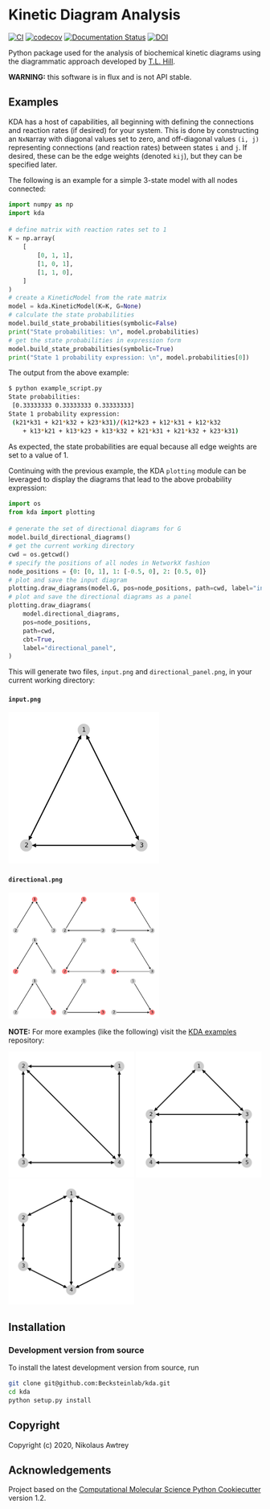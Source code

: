 Kinetic Diagram Analysis
==============================
[//]: # (Badges)
[![CI](https://github.com/Becksteinlab/kda/actions/workflows/test.yml/badge.svg)](https://github.com/Becksteinlab/kda/actions/workflows/test.yml)
[![codecov](https://codecov.io/gh/Becksteinlab/kda/branch/master/graph/badge.svg)](https://codecov.io/gh/Becksteinlab/kda/branch/master)
[![Documentation Status](https://readthedocs.org/projects/kda/badge/?version=latest)](https://kda.readthedocs.io/en/latest/?badge=latest)
[![DOI](https://zenodo.org/badge/DOI/10.5281/zenodo.5826394.svg)](https://doi.org/10.5281/zenodo.5826394)

Python package used for the analysis of biochemical kinetic diagrams using the diagrammatic approach developed by [T.L. Hill](https://link.springer.com/book/10.1007/978-1-4612-3558-3).

**WARNING:** this software is in flux and is not API stable.

## Examples

KDA has a host of capabilities, all beginning with defining the connections and reaction rates (if desired) for your system. This is done by constructing an `NxN`array with diagonal values set to zero, and off-diagonal values `(i, j)` representing connections (and reaction rates) between states `i` and `j`. If desired, these can be the edge weights (denoted `kij`), but they can be specified later.

The following is an example for a simple 3-state model with all nodes connected:
```python
import numpy as np
import kda

# define matrix with reaction rates set to 1
K = np.array(
    [
        [0, 1, 1],
        [1, 0, 1],
        [1, 1, 0],
    ]
)
# create a KineticModel from the rate matrix
model = kda.KineticModel(K=K, G=None)
# calculate the state probabilities
model.build_state_probabilities(symbolic=False)
print("State probabilities: \n", model.probabilities)
# get the state probabilities in expression form
model.build_state_probabilities(symbolic=True)
print("State 1 probability expression: \n", model.probabilities[0])
```

The output from the above example:
```bash
$ python example_script.py
State probabilities:
 [0.33333333 0.33333333 0.33333333]
State 1 probability expression:
 (k21*k31 + k21*k32 + k23*k31)/(k12*k23 + k12*k31 + k12*k32
    + k13*k21 + k13*k23 + k13*k32 + k21*k31 + k21*k32 + k23*k31)
```
As expected, the state probabilities are equal because all edge weights are set to a value of 1.

Continuing with the previous example, the KDA `plotting` module can be leveraged to display the diagrams that lead to the above probability expression:
```python
import os
from kda import plotting

# generate the set of directional diagrams for G
model.build_directional_diagrams()
# get the current working directory
cwd = os.getcwd()
# specify the positions of all nodes in NetworkX fashion
node_positions = {0: [0, 1], 1: [-0.5, 0], 2: [0.5, 0]}
# plot and save the input diagram
plotting.draw_diagrams(model.G, pos=node_positions, path=cwd, label="input")
# plot and save the directional diagrams as a panel
plotting.draw_diagrams(
    model.directional_diagrams,
    pos=node_positions,
    path=cwd,
    cbt=True,
    label="directional_panel",
)
```

This will generate two files, `input.png` and `directional_panel.png`, in your current working directory:

#### `input.png`
<img src="https://github.com/Becksteinlab/kda-examples/blob/master/kda_examples/test_model_3_state/diagrams/input.png" width=300, alt="3-state model input diagram">

#### `directional.png`
<img src="https://github.com/Becksteinlab/kda-examples/blob/master/kda_examples/test_model_3_state/diagrams/directional.png" width=300, alt="3-state model directional diagrams">

**NOTE:** For more examples (like the following) visit the [KDA examples](https://github.com/Becksteinlab/kda-examples) repository:

<img src="https://github.com/Becksteinlab/kda-examples/blob/master/kda_examples/test_model_4_state_leakage/diagrams/input.png" width=250, alt="4-state model with leakage input diagram"> <img src="https://github.com/Becksteinlab/kda-examples/blob/master/kda_examples/test_model_5_state_leakage/diagrams/input.png" width=250, alt="5-state model with leakage input diagram"> <img src="https://github.com/Becksteinlab/kda-examples/blob/master/kda_examples/test_model_6_state_leakage/diagrams/input.png" width=250, alt="6-state model with leakage input diagram">

## Installation
### Development version from source

To install the latest development version from source, run
```bash
git clone git@github.com:Becksteinlab/kda.git
cd kda
python setup.py install
```

## Copyright

Copyright (c) 2020, Nikolaus Awtrey

## Acknowledgements

Project based on the
[Computational Molecular Science Python Cookiecutter](https://github.com/molssi/cookiecutter-cms) version 1.2.
